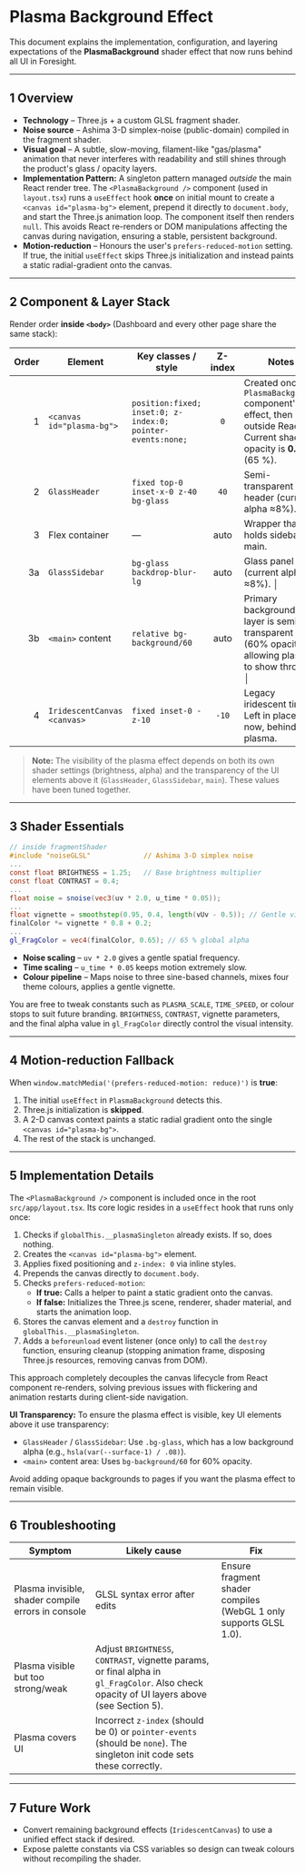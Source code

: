# Plasma Background Effect

This document explains the implementation, configuration, and layering expectations of the **PlasmaBackground** shader effect that now runs behind all UI in Foresight.

---

## 1  Overview

* **Technology** – Three.js + a custom GLSL fragment shader.
* **Noise source** – Ashima 3-D simplex-noise (public-domain) compiled in the fragment shader.
* **Visual goal** – A subtle, slow-moving, filament-like "gas/plasma" animation that never interferes with readability and still shines through the product's glass / opacity layers.
* **Implementation Pattern:** A singleton pattern managed *outside* the main React render tree. The `<PlasmaBackground />` component (used in `layout.tsx`) runs a `useEffect` hook **once** on initial mount to create a `<canvas id="plasma-bg">` element, prepend it directly to `document.body`, and start the Three.js animation loop. The component itself then renders `null`. This avoids React re-renders or DOM manipulations affecting the canvas during navigation, ensuring a stable, persistent background.
* **Motion-reduction** – Honours the user's `prefers-reduced-motion` setting. If true, the initial `useEffect` skips Three.js initialization and instead paints a static radial-gradient onto the canvas.

---

## 2  Component & Layer Stack

Render order **inside `<body>`** (Dashboard and every other page share the same stack):

| Order | Element | Key classes / style | Z-index | Notes |
|------:|---------|----------------------|:-------:|-------|
| 1 | `<canvas id="plasma-bg">` | `position:fixed; inset:0; z-index:0; pointer-events:none;` | `0` | Created once by `PlasmaBackground` component's effect, then lives outside React. Current shader opacity is **0.65** (65 %). |
| 2 | `GlassHeader` | `fixed top-0 inset-x-0 z-40 bg-glass` | `40` | Semi-transparent glass header (current alpha ≈8%). |
| 3 | Flex container | — | auto | Wrapper that holds sidebar + main. |
| 3a | `GlassSidebar` | `bg-glass backdrop-blur-lg` | auto | Glass panel (current alpha ≈8%). │
| 3b | `<main>` content | `relative bg-background/60` | auto | Primary background layer is semi-transparent (60% opacity) allowing plasma to show through. │
| 4 | `IridescentCanvas` `<canvas>` | `fixed inset-0 -z-10` | `-10` | Legacy iridescent tint. Left in place for now, behind plasma. |

> **Note:** The visibility of the plasma effect depends on both its own shader settings (brightness, alpha) and the transparency of the UI elements above it (`GlassHeader`, `GlassSidebar`, `main`). These values have been tuned together.

---

## 3  Shader Essentials

```glsl
// inside fragmentShader
#include "noiseGLSL"             // Ashima 3-D simplex noise
...
const float BRIGHTNESS = 1.25;   // Base brightness multiplier
const float CONTRAST = 0.4;
...
float noise = snoise(vec3(uv * 2.0, u_time * 0.05));
...
float vignette = smoothstep(0.95, 0.4, length(vUv - 0.5)); // Gentle vignette
finalColor *= vignette * 0.8 + 0.2;
...
gl_FragColor = vec4(finalColor, 0.65); // 65 % global alpha
```

* **Noise scaling** – `uv * 2.0` gives a gentle spatial frequency.
* **Time scaling** – `u_time * 0.05` keeps motion extremely slow.
* **Colour pipeline** – Maps noise to three sine-based channels, mixes four theme colours, applies a gentle vignette.

You are free to tweak constants such as `PLASMA_SCALE`, `TIME_SPEED`, or colour stops to suit future branding. `BRIGHTNESS`, `CONTRAST`, vignette parameters, and the final alpha value in `gl_FragColor` directly control the visual intensity.

---

## 4  Motion-reduction Fallback

When `window.matchMedia('(prefers-reduced-motion: reduce)')` is **true**:

1. The initial `useEffect` in `PlasmaBackground` detects this.
2. Three.js initialization is **skipped**.
3. A 2-D canvas context paints a static radial gradient onto the single `<canvas id="plasma-bg">`.
4. The rest of the stack is unchanged.

---

## 5  Implementation Details

The `<PlasmaBackground />` component is included once in the root `src/app/layout.tsx`. Its core logic resides in a `useEffect` hook that runs only once:

1.  Checks if `globalThis.__plasmaSingleton` already exists. If so, does nothing.
2.  Creates the `<canvas id="plasma-bg">` element.
3.  Applies fixed positioning and `z-index: 0` via inline styles.
4.  Prepends the canvas directly to `document.body`.
5.  Checks `prefers-reduced-motion`:
    *   **If true:** Calls a helper to paint a static gradient onto the canvas.
    *   **If false:** Initializes the Three.js scene, renderer, shader material, and starts the animation loop.
6.  Stores the canvas element and a `destroy` function in `globalThis.__plasmaSingleton`.
7.  Adds a `beforeunload` event listener (once only) to call the `destroy` function, ensuring cleanup (stopping animation frame, disposing Three.js resources, removing canvas from DOM).

This approach completely decouples the canvas lifecycle from React component re-renders, solving previous issues with flickering and animation restarts during client-side navigation.

**UI Transparency:** To ensure the plasma effect is visible, key UI elements above it use transparency:
*   `GlassHeader` / `GlassSidebar`: Use `.bg-glass`, which has a low background alpha (e.g., `hsla(var(--surface-1) / .08)`).
*   `<main>` content area: Uses `bg-background/60` for 60% opacity.

Avoid adding opaque backgrounds to pages if you want the plasma effect to remain visible.

---

## 6  Troubleshooting

| Symptom | Likely cause | Fix |
|---------|--------------|-----|
| Plasma invisible, shader compile errors in console | GLSL syntax error after edits | Ensure fragment shader compiles (WebGL 1 only supports GLSL 1.0). |
| Plasma visible but too strong/weak | Adjust `BRIGHTNESS`, `CONTRAST`, vignette params, or final alpha in `gl_FragColor`. Also check opacity of UI layers above (see Section 5). |
| Plasma covers UI | Incorrect `z-index` (should be 0) or `pointer-events` (should be `none`). The singleton init code sets these correctly. |

---

## 7  Future Work

* Convert remaining background effects (`IridescentCanvas`) to use a unified effect stack if desired.
* Expose palette constants via CSS variables so design can tweak colours without recompiling the shader. 